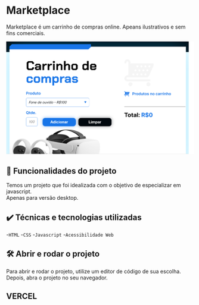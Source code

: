 # Marketplace

Marketplace é um carrinho de compras online. Apeans ilustrativos e sem fins comerciais.

<img src="./assets/screenshot.png" alt="Marketplace">

## 🔨 Funcionalidades do projeto

Temos um projeto que foi idealizada com o objetivo de especializar em javascript.  
Apenas para versão desktop.

## ✔️ Técnicas e tecnologias utilizadas

-`HTML`
-`CSS`
-`Javascript`
-`Acessibilidade Web`

## 🛠️ Abrir e rodar o projeto

Para abrir e rodar o projeto, utilize um editor de código de sua escolha.
Depois, abra o projeto no seu navegador.

## VERCEL 

